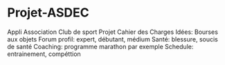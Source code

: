 # Projet-ASDEC
Appli Association Club de sport
Projet Cahier des Charges
 Idées:
 Bourses aux objets
 Forum
 profil: expert, débutant, médium
 Santé: blessure, soucis de santé
 Coaching: programme marathon par exemple
 Schedule: entrainement, compéttion
 
